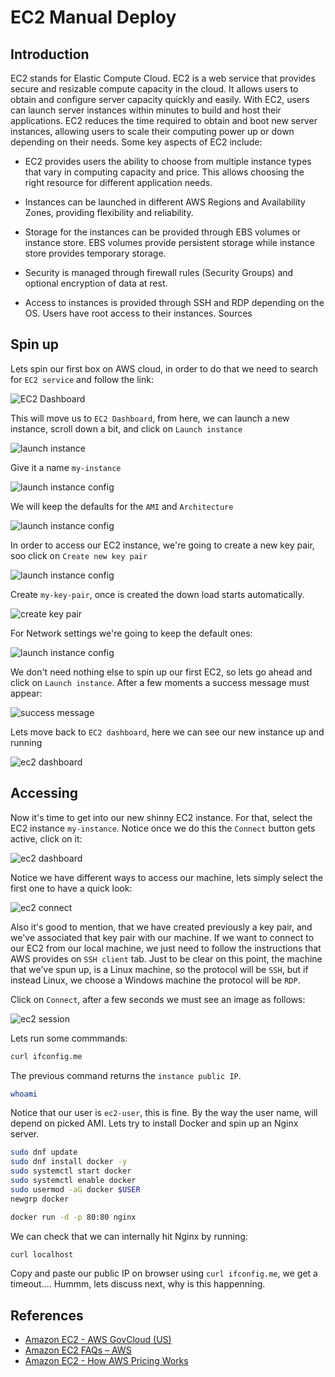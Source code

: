 # EC2 Manual Deploy

## Introduction

EC2 stands for Elastic Compute Cloud. EC2 is a web service that provides secure and resizable compute capacity in the cloud. It allows users to obtain and configure server capacity quickly and easily. With EC2, users can launch server instances within minutes to build and host their applications. EC2 reduces the time required to obtain and boot new server instances, allowing users to scale their computing power up or down depending on their needs. Some key aspects of EC2 include:

- EC2 provides users the ability to choose from multiple instance types that vary in computing capacity and price. This allows choosing the right resource for different application needs. 

- Instances can be launched in different AWS Regions and Availability Zones, providing flexibility and reliability. 

- Storage for the instances can be provided through EBS volumes or instance store. EBS volumes provide persistent storage while instance store provides temporary storage.

- Security is managed through firewall rules (Security Groups) and optional encryption of data at rest. 

- Access to instances is provided through SSH and RDP depending on the OS. Users have root access to their instances.
Sources

## Spin up 

Lets spin our first box on AWS cloud, in order to do that we need to search for `EC2 service` and follow the link:

![EC2 Dashboard](./.resources/01-ec2-dashboard.png)

This will move us to `EC2 Dashboard`, from here, we can launch a new instance, scroll down a bit, and click on `Launch instance`

![launch instance](./.resources/02-launch-instance.png)

Give it a name `my-instance`

![launch instance config](./.resources/03-launch-instance-config-1.png)

We will keep the defaults for the `AMI` and `Architecture`

![launch instance config](./.resources/04-launch-instance-config-2.png)

In order to access our EC2 instance, we're going to create a new key pair, soo click on `Create new key pair`

![launch instance config](./.resources/05-launch-instance-config-3.png)

Create `my-key-pair`, once is created the down load starts automatically.

![create key pair](./.resources/06-create-key-pair.png)

For Network settings we're going to keep the default ones:

![launch instance config](./.resources/07-launch-instance-config-4.png)

We don't need nothing else to spin up our first EC2, so lets go ahead and click on `Launch instance`. After a few moments a success message must appear:

![success message](./.resources/08-success-message.png)

Lets move back to `EC2 dashboard`, here we can see our new instance up and running

![ec2 dashboard](./.resources/09-ec2-dashboard.png)

## Accessing

Now it's time to get into our new shinny EC2 instance. For that, select the EC2 instance `my-instance`. Notice once we do this the `Connect` button gets active, click on it:

![ec2 dashboard](./.resources/10-ec2-dashboard-2.png)

Notice we have different ways to access our machine, lets simply select the first one to have a quick look:

![ec2 connect](./.resources/11-connect.png)

Also it's good to mention, that we have created previously a key pair, and we've associated that key pair with our machine. If we want to connect to our EC2 from our local machine, we just need to follow the instructions that AWS provides on `SSH client` tab. Just to be clear on this point, the machine that we've spun up, is a Linux machine, so the protocol will be `SSH`, but if instead Linux, we choose a Windows machine the protocol will be `RDP`.

Click on `Connect`, after a few seconds we must see an image as follows:

![ec2 session](./.resources/12-ec2-session.png)

Lets run some commmands:

```bash
curl ifconfig.me
```

The previous command returns the `instance public IP`.

```bash
whoami
```

Notice that our user is `ec2-user`, this is fine. By the way the user name, will depend on picked AMI. Lets try to install Docker and spin up an Nginx server.

```bash
sudo dnf update
sudo dnf install docker -y
sudo systemctl start docker
sudo systemctl enable docker
sudo usermod -aG docker $USER 
newgrp docker
```

```bash
docker run -d -p 80:80 nginx
```

We can check that we can internally hit Nginx by running:

```bash
curl localhost
```

Copy and paste our public IP on browser using `curl ifconfig.me`, we get a timeout.... Hummm, lets discuss next, why is this happenning.

## References

- [Amazon EC2 - AWS GovCloud (US)](https://docs.aws.amazon.com/govcloud-us/latest/UserGuide/govcloud-ec2.html)
- [Amazon EC2 FAQs – AWS](https://aws.amazon.com/ec2/faqs/)
- [Amazon EC2 - How AWS Pricing Works](https://docs.aws.amazon.com/whitepapers/latest/how-aws-pricing-works/amazon-ec2.html)